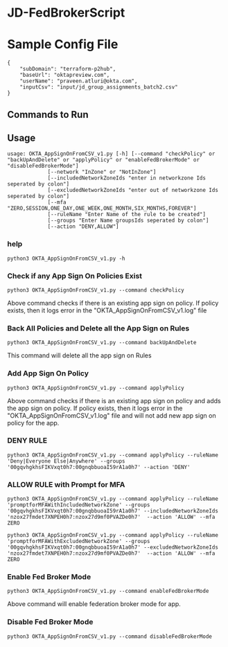 # JD-FedBrokerScript

# Sample Config File
```
{
    "subDomain": "terraform-p2hub",
    "baseUrl": "oktapreview.com",
    "userName": "praveen.atluri@okta.com",
    "inputCsv": "input/jd_group_assignments_batch2.csv"
}
```

## Commands to Run

## Usage

```
usage: OKTA_AppSignOnFromCSV_v1.py [-h] [--command "checkPolicy" or "backUpAndDelete" or "applyPolicy" or "enableFedBrokerMode" or "disableFedBrokerMode"] 
             [--network "InZone" or "NotInZone"] 
             [--includedNetworkZoneIds "enter in networkzone Ids seperated by colon"] 
             [--excludedNetworkZoneIds "enter out of networkzone Ids seperated by colon"] 
             [--mfa "ZERO,SESSION,ONE_DAY,ONE_WEEK,ONE_MONTH,SIX_MONTHS,FOREVER"] 
             [--ruleName "Enter Name of the rule to be created"] 
             [--groups "Enter Name groupsIds seperated by colon"] 
             [--action "DENY,ALLOW"] 
```
             
### help
```
python3 OKTA_AppSignOnFromCSV_v1.py -h
```

### Check if any App Sign On Policies Exist
```
python3 OKTA_AppSignOnFromCSV_v1.py --command checkPolicy
```

Above command checks if there is an existing app sign on policy. If policy exists, then it logs error in the "OKTA_AppSignOnFromCSV_v1.log" file

### Back All Policies and Delete all the App Sign on Rules
```
python3 OKTA_AppSignOnFromCSV_v1.py --command backUpAndDelete
```

This command will delete all the app sign on Rules

### Add App Sign On Policy
```
python3 OKTA_AppSignOnFromCSV_v1.py --command applyPolicy
```

Above command checks if there is an existing app sign on policy and adds the app sign on policy. If policy exists, then it logs error in the "OKTA_AppSignOnFromCSV_v1.log" file and will not add new app sign on policy for the app.

### DENY RULE
```
python3 OKTA_AppSignOnFromCSV_v1.py --command applyPolicy --ruleName 'Deny|Everyone Else|Anywhere' --groups '00gqvhgkhsFIKVxqt0h7:00gnqbbuoaI59rA1a0h7' --action 'DENY'
```

### ALLOW RULE with Prompt for MFA

```
python3 OKTA_AppSignOnFromCSV_v1.py --command applyPolicy --ruleName 'promptforMFAWithIncludedNetworkZone' --groups '00gqvhgkhsFIKVxqt0h7:00gnqbbuoaI59rA1a0h7' --includedNetworkZoneIds 'nzox27fmdet7XNPEH0h7:nzox27d9mf0PVAZDe0h7'  --action 'ALLOW' --mfa ZERO
```

```
python3 OKTA_AppSignOnFromCSV_v1.py --command applyPolicy --ruleName 'promptforMFAWithExcludedNetworkZone' --groups '00gqvhgkhsFIKVxqt0h7:00gnqbbuoaI59rA1a0h7' --excludedNetworkZoneIds 'nzox27fmdet7XNPEH0h7:nzox27d9mf0PVAZDe0h7'  --action 'ALLOW' --mfa ZERO
```

### Enable Fed Broker Mode
```
python3 OKTA_AppSignOnFromCSV_v1.py --command enableFedBrokerMode
```

Above command will enable federation broker mode for app.

### Disable Fed Broker Mode
```
python3 OKTA_AppSignOnFromCSV_v1.py --command disableFedBrokerMode
```
